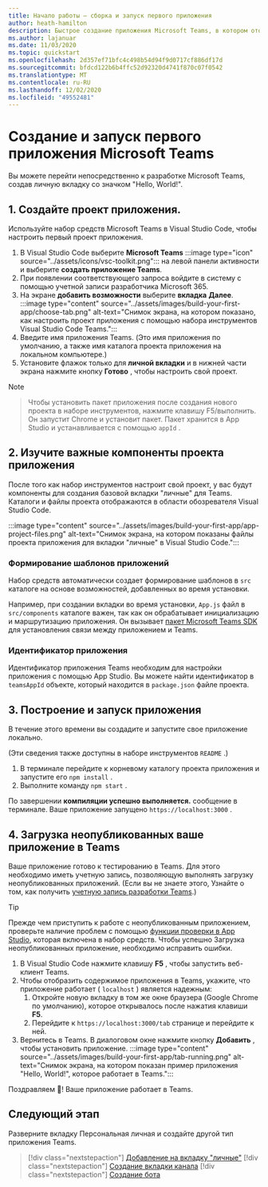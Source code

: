 ```yaml
---
title: Начало работы — сборка и запуск первого приложения
author: heath-hamilton
description: Быстрое создание приложения Microsoft Teams, в котором отображается "Hello, World!". сообщение с помощью набора инструментов Microsoft Teams.
ms.author: lajanuar
ms.date: 11/03/2020
ms.topic: quickstart
ms.openlocfilehash: 2d357ef71bfc4c498b54d94f9d0717cf886df17d
ms.sourcegitcommit: bfdcd122b6b4ffc52d92320d4741f870c07f0542
ms.translationtype: MT
ms.contentlocale: ru-RU
ms.lasthandoff: 12/02/2020
ms.locfileid: "49552481"
---
```

# <a name="build-and-run-your-first-microsoft-teams-app"></a>Создание и запуск первого приложения Microsoft Teams

Вы можете перейти непосредственно к разработке Microsoft Teams, создав личную вкладку со значком "Hello, World!".

## <a name="1-create-your-app-project"></a>1. Создайте проект приложения.

Используйте набор средств Microsoft Teams в Visual Studio Code, чтобы настроить первый проект приложения.

1. В Visual Studio Code выберите **Microsoft Teams** :::image type="icon" source="../assets/icons/vsc-toolkit.png"::: на левой панели активности и выберите **создать приложение Teams**.
1. При появлении соответствующего запроса войдите в систему с помощью учетной записи разработчика Microsoft 365.
1. На экране **добавить возможности** выберите **вкладка** **Далее**.
:::image type="content" source="../assets/images/build-your-first-app/choose-tab.png" alt-text="Снимок экрана, на котором показано, как настроить проект приложения с помощью набора инструментов Visual Studio Code Teams.":::
1. Введите имя приложения Teams. (Это имя приложения по умолчанию, а также имя каталога проекта приложения на локальном компьютере.)
1. Установите флажок только для **личной вкладки** и в нижней части экрана нажмите кнопку **Готово** , чтобы настроить свой проект.

> [!NOTE]

> Чтобы установить пакет приложения после создания нового проекта в наборе инструментов, нажмите клавишу F5/выполнить. Он запустит Chrome и установит пакет. Пакет хранится в App Studio и устанавливается с помощью `appId` .

## <a name="2-understand-important-app-project-components"></a>2. Изучите важные компоненты проекта приложения

После того как набор инструментов настроит свой проект, у вас будут компоненты для создания базовой вкладки "личные" для Teams. Каталоги и файлы проекта отображаются в области обозревателя Visual Studio Code.

:::image type="content" source="../assets/images/build-your-first-app/app-project-files.png" alt-text="Снимок экрана, на котором показаны файлы проекта приложения для вкладки &quot;личные&quot; в Visual Studio Code.":::

### <a name="app-scaffolding"></a>Формирование шаблонов приложений

Набор средств автоматически создает формирование шаблонов в `src` каталоге на основе возможностей, добавленных во время установки.

Например, при создании вкладки во время установки, `App.js` файл в `src/components` каталоге важен, так как он обрабатывает инициализацию и маршрутизацию приложения. Он вызывает [пакет Microsoft Teams SDK](../tabs/how-to/using-teams-client-sdk.md) для установления связи между приложением и Teams.

### <a name="app-id"></a>Идентификатор приложения

Идентификатор приложения Teams необходим для настройки приложения с помощью App Studio. Вы можете найти идентификатор в `teamsAppId` объекте, который находится в `package.json` файле проекта.

## <a name="3-build-and-run-your-app"></a>3. Построение и запуск приложения

В течение этого времени вы создадите и запустите свое приложение локально.

(Эти сведения также доступны в наборе инструментов `README` .)

1. В терминале перейдите к корневому каталогу проекта приложения и запустите его `npm install` .
1. Выполните команду `npm start` .

По завершении **компиляции успешно выполняется.** сообщение в терминале. Ваше приложение запущено `https://localhost:3000` .

## <a name="4-sideload-your-app-in-teams"></a>4. Загрузка неопубликованных ваше приложение в Teams

Ваше приложение готово к тестированию в Teams. Для этого необходимо иметь учетную запись, позволяющую выполнять загрузку неопубликованных приложений. (Если вы не знаете этого, Узнайте о том, как получить [учетную запись разработки Teams](../build-your-first-app/build-first-app-overview.md#set-up-your-development-account).)

> [!TIP]
> Прежде чем приступить к работе с неопубликованным приложением, проверьте наличие проблем с помощью [функции проверки в App Studio](../concepts/deploy-and-publish/appsource/prepare/submission-checklist.md#teams-app-validation-tool), которая включена в набор средств. Чтобы успешно Загрузка неопубликованных приложение, необходимо исправить ошибки.

1. В Visual Studio Code нажмите клавишу **F5** , чтобы запустить веб-клиент Teams.
1. Чтобы отобразить содержимое приложения в Teams, укажите, что приложение работает ( `localhost` ) является надежным:
   1. Откройте новую вкладку в том же окне браузера (Google Chrome по умолчанию), которое открывалось после нажатия клавиши **F5**.
   1. Перейдите к `https://localhost:3000/tab` странице и перейдите к ней.
1. Вернитесь в Teams. В диалоговом окне нажмите кнопку **Добавить** , чтобы установить приложение.
:::image type="content" source="../assets/images/build-your-first-app/tab-running.png" alt-text="Снимок экрана, на котором показан пример приложения &quot;Hello, World!&quot;, которое работает в Teams.":::

Поздравляем 🎉! Ваше приложение работает в Teams.

## <a name="next-step"></a>Следующий этап

Разверните вкладку Персональная личная и создайте другой тип приложения Teams.

> [!div class="nextstepaction"]
> [Добавление на вкладку "личные"](../build-your-first-app/build-personal-tab.md)
> [!div class="nextstepaction"]
> [Создание вкладки канала](../build-your-first-app/build-channel-tab.md)
> [!div class="nextstepaction"]
> [Создание бота](../build-your-first-app/build-bot.md)
